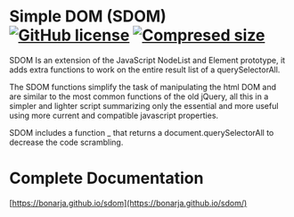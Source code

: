 # Simple DOM (SDOM) [![GitHub license](https://img.shields.io/badge/license-MIT-green.svg)](https://github.com/bonarja/sdom/blob/master/LICENSE) [![Compresed size](https://img.shields.io/github/size/bonarja/sdom/sdom.min.js.svg)]()

SDOM Is an extension of the JavaScript NodeList and Element prototype, it adds extra functions to work on the entire result list of a querySelectorAll.

The SDOM functions simplify the task of manipulating the html DOM and are similar to the most common functions of the old jQuery, all this in a simpler and lighter script summarizing only the essential and more useful using more current and compatible javascript properties.

SDOM includes a function \_ that returns a document.querySelectorAll to decrease the code scrambling.

# Complete Documentation

[https://bonarja.github.io/sdom](https://bonarja.github.io/sdom/)
